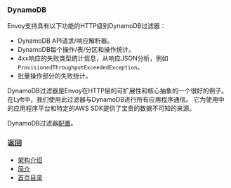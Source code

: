 ### DynamoDB

Envoy支持具有以下功能的HTTP级别DynamoDB过滤器：

- DynamoDB API请求/响应解析器。
- DynamoDB每个操作/表/分区和操作统计。
- 4xx响应的失败类型统计信息，从响应JSON分析，例如`ProvisionedThroughputExceededException`。
- 批量操作部分的失败统计。

DynamoDB过滤器是Envoy在HTTP层的可扩展性和核心抽象的一个很好的例子。在Lyft中，我们使用此过滤器与DynamoDB进行所有应用程序通信。 它为使用中的应用程序平台和特定的AWS SDK提供了宝贵的数据不可知的来源。

DynamoDB过滤器[配置](../../Configurationreference/HTTPfilters/DynamoDB.md)。

### 返回
- [架构介绍](../Architectureoverview.md)
- [简介](../../Introduction.md)
- [首页目录](../../README.md)
